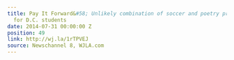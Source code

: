 ```yaml
---
title: Pay It Forward&#58; Unlikely combination of soccer and poetry proves inspiring
  for D.C. students
date: 2014-07-31 00:00:00 Z
position: 49
link: http://wj.la/1rTPVEJ
source: Newschannel 8, WJLA.com
---
```


